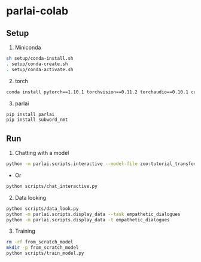 # parlai-colab

## Setup
1. Miniconda
```bash
sh setup/conda-install.sh
. setup/conda-create.sh
. setup/conda-activate.sh
```

2. torch
```bash
conda install pytorch==1.10.1 torchvision==0.11.2 torchaudio==0.10.1 cudatoolkit=11.3 -c pytorch -c conda-forge
```

3. parlai
```bash
pip install parlai
pip install subword_nmt
```

## Run
1. Chatting with a model
```bash
python -m parlai.scripts.interactive --model-file zoo:tutorial_transformer_generator/model
```
- Or
```bash
python scripts/chat_interactive.py
```

2. Data looking
```bash
python scripts/data_look.py
python -m parlai.scripts.display_data --task empathetic_dialogues
python -m parlai.scripts.display_data -t empathetic_dialogues
```

3. Training
```bash
rm -rf from_scratch_model
mkdir -p from_scratch_model
python scripts/train_model.py
```